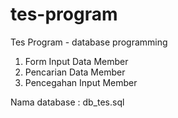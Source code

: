 # tes-program
Tes Program - database programming

1. Form Input Data Member
2. Pencarian Data Member
3. Pencegahan Input Member

Nama database : db_tes.sql

